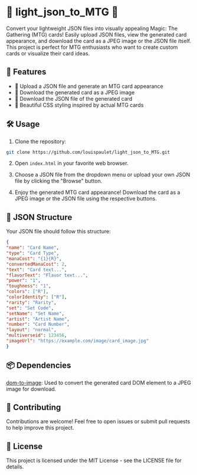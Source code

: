 # 🌟 light_json_to_MTG 🌟

Convert your lightweight JSON files into visually appealing Magic: The Gathering (MTG) cards! Easily upload JSON files, view the generated card appearance, and download the card as a JPEG image or the JSON file itself. This project is perfect for MTG enthusiasts who want to create custom cards or visualize their card ideas.

## 🚀 Features

- 📁 Upload a JSON file and generate an MTG card appearance
- 🎴 Download the generated card as a JPEG image
- 💾 Download the JSON file of the generated card
- 🌈 Beautiful CSS styling inspired by actual MTG cards

## 🛠️ Usage

1. Clone the repository:

```bash
git clone https://github.com/louispaulet/light_json_to_MTG.git
```


2. Open `index.html` in your favorite web browser.

3. Choose a JSON file from the dropdown menu or upload your own JSON file by clicking the "Browse" button.

4. Enjoy the generated MTG card appearance! Download the card as a JPEG image or the JSON file using the respective buttons.

## 📄 JSON Structure

Your JSON file should follow this structure:

```json
{
"name": "Card Name",
"type": "Card Type",
"manaCost": "{1}{R}",
"convertedManaCost": 2,
"text": "Card text...",
"flavorText": "Flavor text...",
"power": "1",
"toughness": "1",
"colors": ["R"],
"colorIdentity": ["R"],
"rarity": "Rarity",
"set": "Set Code",
"setName": "Set Name",
"artist": "Artist Name",
"number": "Card Number",
"layout": "normal",
"multiverseid": 123456,
"imageUrl": "https://example.com/image/card_image.jpg"
}
```

## 📦 Dependencies

[dom-to-image](https://github.com/tsayen/dom-to-image): Used to convert the generated card DOM element to a JPEG image for download.
## 🙌 Contributing

Contributions are welcome! Feel free to open issues or submit pull requests to help improve this project.

## 📃 License

This project is licensed under the MIT License - see the LICENSE file for details.